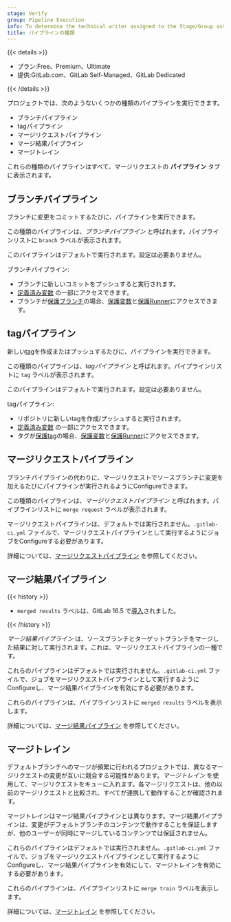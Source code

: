 ```yaml
---
stage: Verify
group: Pipeline Execution
info: To determine the technical writer assigned to the Stage/Group associated with this page, see https://handbook.gitlab.com/handbook/product/ux/technical-writing/#assignments
title: パイプラインの種類
---
```


{{< details >}}

- プラン:Free、Premium、Ultimate
- 提供:GitLab.com、GitLab Self-Managed、GitLab Dedicated

{{< /details >}}

プロジェクトでは、次のようないくつかの種類のパイプラインを実行できます。

- ブランチパイプライン
- tagパイプライン
- マージリクエストパイプライン
- マージ結果パイプライン
- マージトレイン

これらの種類のパイプラインはすべて、マージリクエストの **パイプライン** タブに表示されます。

## ブランチパイプライン

ブランチに変更をコミットするたびに、パイプラインを実行できます。

この種類のパイプラインは、*ブランチパイプライン* と呼ばれます。パイプラインリストに `branch` ラベルが表示されます。

このパイプラインはデフォルトで実行されます。設定は必要ありません。

ブランチパイプライン:

- ブランチに新しいコミットをプッシュすると実行されます。
- [定義済み変数](../variables/predefined_variables.md) の一部にアクセスできます。
- ブランチが[保護ブランチ](../../user/project/repository/branches/protected.md)の場合、[保護変数](../variables/_index.md#protect-a-cicd-variable)と[保護Runner](../runners/configure_runners.md#prevent-runners-from-revealing-sensitive-information)にアクセスできます。

## tagパイプライン

新しい[tag](../../user/project/repository/tags/_index.md)を作成またはプッシュするたびに、パイプラインを実行できます。

この種類のパイプラインは、*tagパイプライン* と呼ばれます。パイプラインリストに `tag` ラベルが表示されます。

このパイプラインはデフォルトで実行されます。設定は必要ありません。

tagパイプライン:

- リポジトリに新しいtagを作成/プッシュすると実行されます。
- [定義済み変数](../variables/predefined_variables.md) の一部にアクセスできます。
- タグが[保護tag](../../user/project/protected_tags.md)の場合、[保護変数](../variables/_index.md#protect-a-cicd-variable)と[保護Runner](../runners/configure_runners.md#prevent-runners-from-revealing-sensitive-information)にアクセスできます。

## マージリクエストパイプライン

ブランチパイプラインの代わりに、マージリクエストでソースブランチに変更を加えるたびにパイプラインが実行されるようにConfigureできます。

この種類のパイプラインは、*マージリクエストパイプライン* と呼ばれます。パイプラインリストに `merge request` ラベルが表示されます。

マージリクエストパイプラインは、デフォルトでは実行されません。`.gitlab-ci.yml` ファイルで、マージリクエストパイプラインとして実行するようにジョブをConfigureする必要があります。

詳細については、[マージリクエストパイプライン](merge_request_pipelines.md) を参照してください。

## マージ結果パイプライン

{{< history >}}

- `merged results` ラベルは、GitLab 16.5 で[導入](https://gitlab.com/gitlab-org/gitlab/-/merge_requests/132975)されました。

{{< /history >}}

*マージ結果パイプライン* は、ソースブランチとターゲットブランチをマージした結果に対して実行されます。これは、マージリクエストパイプラインの一種です。

これらのパイプラインはデフォルトでは実行されません。`.gitlab-ci.yml` ファイルで、ジョブをマージリクエストパイプラインとして実行するようにConfigureし、マージ結果パイプラインを有効にする必要があります。

これらのパイプラインは、パイプラインリストに `merged results` ラベルを表示します。

詳細については、[マージ結果パイプライン](merged_results_pipelines.md) を参照してください。

## マージトレイン

デフォルトブランチへのマージが頻繁に行われるプロジェクトでは、異なるマージリクエストの変更が互いに競合する可能性があります。*マージトレイン* を使用して、マージリクエストをキューに入れます。各マージリクエストは、他の以前のマージリクエストと比較され、すべてが連携して動作することが確認されます。

マージトレインはマージ結果パイプラインとは異なります。マージ結果パイプラインは、変更がデフォルトブランチのコンテンツで動作することを保証しますが、他のユーザーが同時にマージしているコンテンツでは保証されません。

これらのパイプラインはデフォルトでは実行されません。`.gitlab-ci.yml` ファイルで、ジョブをマージリクエストパイプラインとして実行するようにConfigureし、マージ結果パイプラインを有効にして、マージトレインを有効にする必要があります。

これらのパイプラインは、パイプラインリストに `merge train` ラベルを表示します。

詳細については、[マージトレイン](merge_trains.md) を参照してください。

